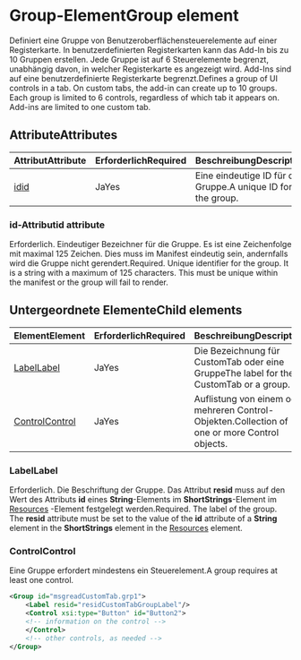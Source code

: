 # <a name="group-element"></a><span data-ttu-id="53bce-101">Group-Element</span><span class="sxs-lookup"><span data-stu-id="53bce-101">Group element</span></span>

<span data-ttu-id="53bce-p101">Definiert eine Gruppe von Benutzeroberflächensteuerelemente auf einer Registerkarte.  In benutzerdefinierten Registerkarten kann das Add-In bis zu 10 Gruppen erstellen. Jede Gruppe ist auf 6 Steuerelemente begrenzt, unabhängig davon, in welcher Registerkarte es angezeigt wird. Add-Ins sind auf eine benutzerdefinierte Registerkarte begrenzt.</span><span class="sxs-lookup"><span data-stu-id="53bce-p101">Defines a group of UI controls in a tab.  On custom tabs, the add-in can create up to 10 groups. Each group is limited to 6 controls, regardless of which tab it appears on. Add-ins are limited to one custom tab.</span></span>

## <a name="attributes"></a><span data-ttu-id="53bce-105">Attribute</span><span class="sxs-lookup"><span data-stu-id="53bce-105">Attributes</span></span>

|  <span data-ttu-id="53bce-106">Attribut</span><span class="sxs-lookup"><span data-stu-id="53bce-106">Attribute</span></span>  |  <span data-ttu-id="53bce-107">Erforderlich</span><span class="sxs-lookup"><span data-stu-id="53bce-107">Required</span></span>  |  <span data-ttu-id="53bce-108">Beschreibung</span><span class="sxs-lookup"><span data-stu-id="53bce-108">Description</span></span>  |
|:-----|:-----|:-----|
|  [<span data-ttu-id="53bce-109">id</span><span class="sxs-lookup"><span data-stu-id="53bce-109">id</span></span>](#id-attribute)  |  <span data-ttu-id="53bce-110">Ja</span><span class="sxs-lookup"><span data-stu-id="53bce-110">Yes</span></span>  | <span data-ttu-id="53bce-111">Eine eindeutige ID für die Gruppe.</span><span class="sxs-lookup"><span data-stu-id="53bce-111">A unique ID for the group.</span></span>|

### <a name="id-attribute"></a><span data-ttu-id="53bce-112">id-Attribut</span><span class="sxs-lookup"><span data-stu-id="53bce-112">id attribute</span></span>

<span data-ttu-id="53bce-p102">Erforderlich. Eindeutiger Bezeichner für die Gruppe. Es ist eine Zeichenfolge mit maximal 125 Zeichen. Dies muss im Manifest eindeutig sein, andernfalls wird die Gruppe nicht gerendert.</span><span class="sxs-lookup"><span data-stu-id="53bce-p102">Required. Unique identifier for the group. It is a string with a maximum of 125 characters. This must be unique within the manifest or the group will fail to render.</span></span>

## <a name="child-elements"></a><span data-ttu-id="53bce-117">Untergeordnete Elemente</span><span class="sxs-lookup"><span data-stu-id="53bce-117">Child elements</span></span>
|  <span data-ttu-id="53bce-118">Element</span><span class="sxs-lookup"><span data-stu-id="53bce-118">Element</span></span> |  <span data-ttu-id="53bce-119">Erforderlich</span><span class="sxs-lookup"><span data-stu-id="53bce-119">Required</span></span>  |  <span data-ttu-id="53bce-120">Beschreibung</span><span class="sxs-lookup"><span data-stu-id="53bce-120">Description</span></span>  |
|:-----|:-----|:-----|
|  [<span data-ttu-id="53bce-121">Label</span><span class="sxs-lookup"><span data-stu-id="53bce-121">Label</span></span>](#label)      | <span data-ttu-id="53bce-122">Ja</span><span class="sxs-lookup"><span data-stu-id="53bce-122">Yes</span></span> |  <span data-ttu-id="53bce-123">Die Bezeichnung für CustomTab oder eine Gruppe</span><span class="sxs-lookup"><span data-stu-id="53bce-123">The label for the CustomTab or a group.</span></span>  |
|  [<span data-ttu-id="53bce-124">Control</span><span class="sxs-lookup"><span data-stu-id="53bce-124">Control</span></span>](#control)    | <span data-ttu-id="53bce-125">Ja</span><span class="sxs-lookup"><span data-stu-id="53bce-125">Yes</span></span> |  <span data-ttu-id="53bce-126">Auflistung von einem oder mehreren Control-Objekten.</span><span class="sxs-lookup"><span data-stu-id="53bce-126">Collection of one or more Control objects.</span></span>  |

### <a name="label"></a><span data-ttu-id="53bce-127">Label</span><span class="sxs-lookup"><span data-stu-id="53bce-127">Label</span></span> 

<span data-ttu-id="53bce-p103">Erforderlich. Die Beschriftung der Gruppe. Das Attribut  **resid** muss auf den Wert des Attributs **id** eines **String**-Elements im  **ShortStrings**-Element im  [Resources](resources.md) -Element festgelegt werden.</span><span class="sxs-lookup"><span data-stu-id="53bce-p103">Required. The label of the group. The  **resid** attribute must be set to the value of the **id** attribute of a **String** element in the **ShortStrings** element in the [Resources](resources.md) element.</span></span>

### <a name="control"></a><span data-ttu-id="53bce-131">Control</span><span class="sxs-lookup"><span data-stu-id="53bce-131">Control</span></span>
<span data-ttu-id="53bce-132">Eine Gruppe erfordert mindestens ein Steuerelement.</span><span class="sxs-lookup"><span data-stu-id="53bce-132">A group requires at least one control.</span></span>

```xml
<Group id="msgreadCustomTab.grp1">
    <Label resid="residCustomTabGroupLabel"/>
    <Control xsi:type="Button" id="Button2">
    <!-- information on the control -->
    </Control>
    <!-- other controls, as needed -->
</Group>
```
